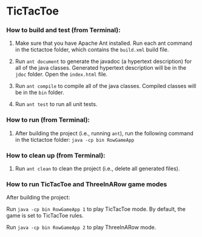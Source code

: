 # TicTacToe

### How to build and test (from Terminal):

1. Make sure that you have Apache Ant installed. Run each ant command in the tictactoe folder, which contains the `build.xml` build file.

2. Run `ant document` to generate the javadoc (a hypertext description) for all of the java classes. Generated hypertext description will be in the `jdoc` folder. Open the `index.html` file. 

3. Run `ant compile` to compile all of the java classes. Compiled classes will be in the `bin` folder.

4. Run `ant test` to run all unit tests.

### How to run (from Terminal):

1. After building the project (i.e., running `ant`), run the following command in the tictactoe folder:
   `java -cp bin RowGameApp`

### How to clean up (from Terminal):

1. Run `ant clean` to clean the project (i.e., delete all generated files).

### How to run TicTacToe and ThreeInARow game modes 

After building the project: 

Run `java -cp bin RowGameApp 1` to play TicTacToe mode. By default, the game is set to TicTacToe rules. 

Run `java -cp bin RowGameApp 2` to play ThreeInARow mode. 

